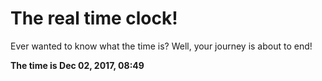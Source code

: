 # The real time clock!

Ever wanted to know what the time is? Well, your journey is about to end!

**The time is Dec 02, 2017, 08:49**